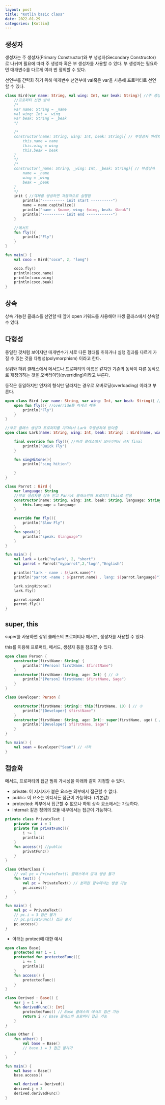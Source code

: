 ```yaml
---
layout: post
title: "Kotlin basic class"
date: 2022-01-29
categories: [Kotlin]
---
```


## 생성자

생성자는 주 생성자(Primary Constructor)와 부 생성자(Secondary Constructor)로 나뉘며 필요에 따라 주 생성자 혹은 부 생성자를 사용할 수 있다. 부 생성자는 필요하면 매개변수를 다르게 여러 번 정의할 수 있다.

선언부를 간략화 하기 위해 매개변수 선언부에 val혹은 var을 사용해 프로퍼티로 선언할 수 있다.

```kotlin
class Bird(var name: String, val wing: Int, var beak: String){ //주 생성자에 프로퍼티 바로 선언도 가능
    //프로퍼티 선언 방식
    /*
    var name: String = _name
    val wing: Int = _wing
    var beak: String = _beak
    */

    /*
    constructor(name: String, wing: Int, beak: String){ // 부생성자 아래와 같지만 this를 통해 위에 선언된 변수선언
        this.name = name
        this.wing = wing
        this.beak = beak
    }
    */
    /*
    constructor(_name: String, _wing: Int, _beak: String){ // 부생성자
        name = _name
        wing = _wing
        beak = _beak
    }
    */
    init { //객체를 생성하면 자동적으로 실행됨
        println("---------- init start ----------")
        name = name.capitalize()
        println("name : $name, wing: $wing, beak: $beak")
        println("---------- init end ------------")
    }

    //메서드
    fun fly(){
        println("Fly")
    }
}

fun main() {
    val coco = Bird("coco", 2, "long")

    coco.fly()
    println(coco.name)
    println(coco.wing)
    println(coco.beak)
}
```

## 상속

상속 가능한 클래스를 선언할 때 앞에 open 키워드를 사용해야 파생 클래스에서 상속할 수 있다.

## 다형성

동일한 것처럼 보이지만 매개변수가 서로 다른 형태를 취하거나 실행 결과를 다르게 가질 수 있는 것을 다형성(polymorphism) 이라고 한다.

상위와 하위 클래스에서 메서드나 프로퍼티의 이름은 같지만 기존의 동작이 다른 동작으로 재정의하는 것을 오버라이딩(overriding)이라고 부른다.

동작은 동일하지만 인자의 형식만 달라지는 경우로 오버로딩(overloading) 이라고 부른다.

```kotlin
open class Bird (var name: String, var wing: Int, var beak: String){ //open은 상속을 받게 해줌
    open fun fly(){ //override를 하게끔 해줌
        println("Fly")
    }
}

//부모 클래스 생성자 프로퍼티를 가져와서 Lark 주생성자에 받아줌
open class Lark(name: String, wing: Int, beak: String) : Bird(name, wing, beak) {

    final override fun fly(){ //파생 클래스에서 오버라이딩 금지 final
        println("Quick Fly")
    }

    fun singHitone(){
        println("sing hition")

    }
}

class Parrot : Bird {
    var language: String
    //부모 생성자를 상속 받고 Parrot 클래스만의 프로퍼티 this로 받음
    constructor(name: String, wing: Int, beak: String, language: String) : super(name, wing, beak){
        this.language = language
    }

    override fun fly(){
        println("Slow Fly")
    }
    fun speak(){
        println("speak: $language")
    }
}

fun main() {
    val lark = Lark("mylark", 2, "short")
    val parrot = Parrot("myparrot",2,"logn","English")

    println("lark - name : ${lark.name}")
    println("parrot -name : ${parrot.name} , lang: ${parrot.language}")

    lark.singHitone()
    lark.fly()

    parrot.speak()
    parrot.fly()
}
```

## super, this

super를 사용하면 상위 클래스의 프로퍼티나 메서드, 생성자를 사용할 수 있다.

this를 이용해 프로퍼티, 메서드, 생성자 등을 참조할 수 있다.

```kotlin
open class Person {
    constructor(firstName: String) {
        println("[Person] firstName: $firstName")
    }
    constructor(firstName: String, age: Int) { // ③
        println("[Person] firstName: $firstName, $age")
    }
}

class Developer: Person {

    constructor(firstName: String): this(firstName, 10) { // ①
        println("[Developer] $firstName")
    }
    constructor(firstName: String, age: Int): super(firstName, age) { // ②
        println("[Developer] $firstName, $age")
    }
}

fun main() {
    val sean = Developer("Sean") // 시작
}
```

## 캡슐화

메서드, 프로퍼티의 접근 범위 가시성을 아래와 같이 지정할 수 있다.

- private: 이 지시자가 붙은 요소는 외부에서 접근할 수 없다.
- public: 이 요소는 어디서든 접근이 가능하다. (기본값)
- protected: 외부에서 접근할 수 없으나 하위 상속 요소에서는 가능하다.
- internal: 같은 정의의 모듈 내부에서는 접근이 가능하다.

```kotlin
private class PrivateText {
    private var i = 1
    private fun privatFunc(){
        i += 1
        println(i)
    }
    fun access(){ //public
        privatFunc()
    }
}

class OtherClass {
    // val pc = PrivateText() 클래스에서 공개 생성 불가
    fun test() {
        val pc = PrivateText() // 분리된 함수에서는 생성 가능
        pc.access()
    }
}

fun main() {
    val pc = PrivateText()
    // pc.i = 3 접근 불가
    // pc.privatFunc() 접근 불가
    pc.access()
}
```

- 아래는 protect에 대한 예시

```kotlin
open class Base{
    protected var i = 1
    protected fun protectedFunc(){
        i += 1
        println(i)
    }
    fun access() {
        protectedFunc()
    }
}

class Derived : Base() {
    var j = 1 + i
    fun derivedFunc(): Int{
        protectedFunc() // Base 클래스의 메서드 접근 가능
        return i // Base 클래스의 프로퍼티 접근 가능
    }
}

class Other {
    fun other() {
        val base = Base()
        // base.i = 3 접근 불가가
    }
}

fun main() {
    val base = Base()
    base.access()

    val derived = Derived()
    derived.j = 3
    derived.derivedFunc()
}
```

